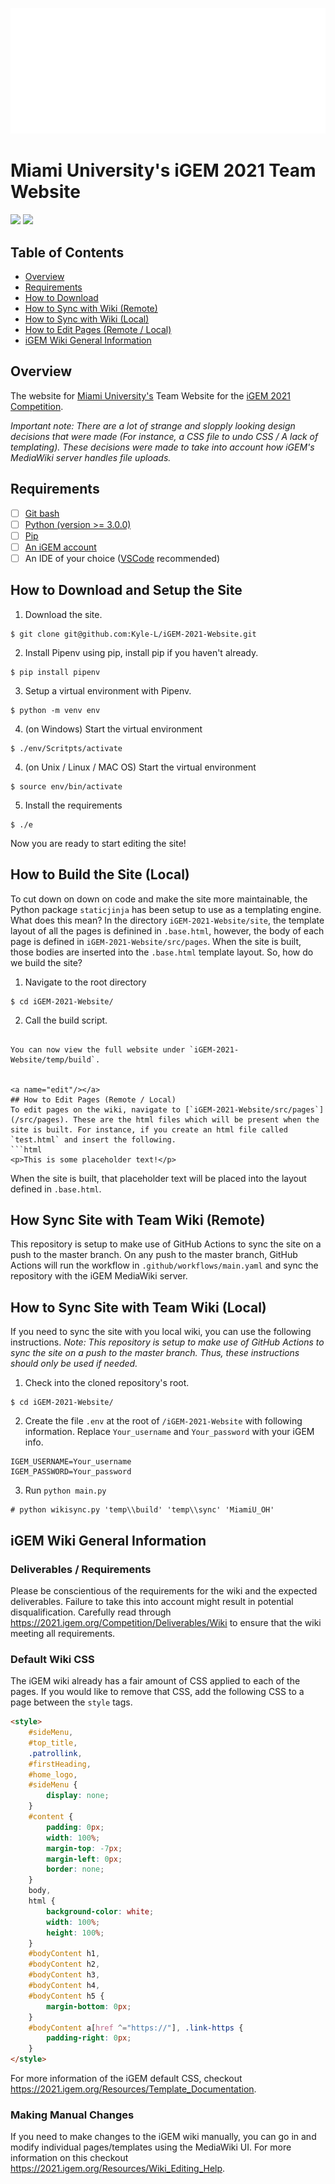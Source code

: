 ![Logo animation](https://github.com/Kyle-L/iGEM-2021-Website/blob/main/src/assets/images/logo.gif?raw=true)
# Miami University's iGEM 2021 Team Website
![](https://img.shields.io/badge/-Website%20Under%20construction-orange)
![](https://img.shields.io/github/repo-size/Kyle-L/iGEM-2021-Website)

## Table of Contents
- [Overview](#overview)
- [Requirements](#reqs)
- [How to Download](#download)
- [How to Sync with Wiki (Remote)](#wikisync-setup)
- [How to Sync with Wiki (Local)](#wikisync-local-setup)
- [How to Edit Pages (Remote / Local)](#edit)
- [iGEM Wiki General Information](#igem)


<a name="overview"/></a>
## Overview
The website for [Miami University's](https://miamioh.edu/) Team Website for the [iGEM 2021 Competition](https://2021.igem.org/Main_Page).

*Important note: There are a lot of strange and slopply looking design decisions that were made (For instance, a CSS file to undo CSS / A lack of templating). These decisions were made to take into account how iGEM's MediaWiki server handles file uploads.*


<a name="reqs"/></a>
## Requirements
- [ ] [Git bash](https://git-scm.com/downloads)
- [ ] [Python (version >= 3.0.0)](https://www.python.org/)
- [ ] [Pip](https://pypi.org/project/pip/)
- [ ] [An iGEM account](igem.org)
- [ ] An IDE of your choice ([VSCode](https://code.visualstudio.com/) recommended)

<a name="download"/></a>
## How to Download and Setup the Site

1. Download the site.
```
$ git clone git@github.com:Kyle-L/iGEM-2021-Website.git
```
2. Install Pipenv using pip, install pip if you haven't already.
```
$ pip install pipenv
```

3. Setup a virtual environment with Pipenv.
```
$ python -m venv env
```

4. (on Windows) Start the virtual environment
```
$ ./env/Scritpts/activate
```

4. (on Unix / Linux / MAC OS) Start the virtual environment
```
$ source env/bin/activate
```

5. Install the requirements
```
$ ./e
```
Now you are ready to start editing the site!


<a name="build"/></a>
## How to Build the Site (Local)
To cut down on down on code and make the site more maintainable, the Python package `staticjinja` has been setup to use as a templating engine. What does this mean? In the directory `iGEM-2021-Website/site`, the template layout of all the pages is definined in `.base.html`, however, the body of each page is defined in `iGEM-2021-Website/src/pages`. When the site is built, those bodies are inserted into the `.base.html` template layout. So, how do we build the site?

1. Navigate to the root directory
```
$ cd iGEM-2021-Website/
```
2. Call the build script.

```

You can now view the full website under `iGEM-2021-Website/temp/build`.


<a name="edit"/></a>
## How to Edit Pages (Remote / Local)
To edit pages on the wiki, navigate to [`iGEM-2021-Website/src/pages`](/src/pages). These are the html files which will be present when the site is built. For instance, if you create an html file called `test.html` and insert the following.
```html
<p>This is some placeholder text!</p>
```
When the site is built, that placeholder text will be placed into the layout defined in `.base.html`.


<a name="wikisync-setup"/></a>
## How Sync Site with Team Wiki (Remote)
This repository is setup to make use of GitHub Actions to sync the site on a push to the master branch.
On any push to the master branch, GitHub Actions will run the workflow in `.github/workflows/main.yaml` and sync the repository with the iGEM MediaWiki server.


<a name="wikisync-local-setup"/></a>
## How to Sync Site with Team Wiki (Local)
If you need to sync the site with you local wiki, you can use the following instructions.
*Note: This repository is setup to make use of GitHub Actions to sync the site on a push to the master branch. Thus, these instructions should only be used if needed.*

1. Check into the cloned repository's root.
```
$ cd iGEM-2021-Website/
```

2. Create the file `.env` at the root of `/iGEM-2021-Website` with following information. Replace `Your_username` and `Your_password` with your iGEM info.
```
IGEM_USERNAME=Your_username
IGEM_PASSWORD=Your_password
```

3. Run `python main.py`
```
# python wikisync.py 'temp\\build' 'temp\\sync' 'MiamiU_OH'
```


<a name="igem"/></a>
## iGEM Wiki General Information

### Deliverables / Requirements
Please be conscientious of the requirements for the wiki and the expected deliverables. Failure to take this into account might result in potential disqualification. Carefully read through https://2021.igem.org/Competition/Deliverables/Wiki to ensure that the wiki meeting all requirements.

### Default Wiki CSS
The iGEM wiki already has a fair amount of CSS applied to each of the pages. If you would like to remove that CSS, add the following CSS to a page between the `style` tags.
```html
<style> 
    #sideMenu,
    #top_title,
    .patrollink,
    #firstHeading,
    #home_logo,
    #sideMenu {
        display: none;
    }
    #content {
        padding: 0px;
        width: 100%;
        margin-top: -7px;
        margin-left: 0px;
        border: none;
    }
    body,
    html {
        background-color: white;
        width: 100%;
        height: 100%;
    }
    #bodyContent h1,
    #bodyContent h2,
    #bodyContent h3,
    #bodyContent h4,
    #bodyContent h5 {
        margin-bottom: 0px;
    }
    #bodyContent a[href ^="https://"], .link-https {
        padding-right: 0px;
    }
</style>
```
For more information of the iGEM default CSS, checkout https://2021.igem.org/Resources/Template_Documentation.

### Making Manual Changes
If you need to make changes to the iGEM wiki manually, you can go in and modify individual pages/templates using the MediaWiki UI. For more information on this checkout https://2021.igem.org/Resources/Wiki_Editing_Help.
